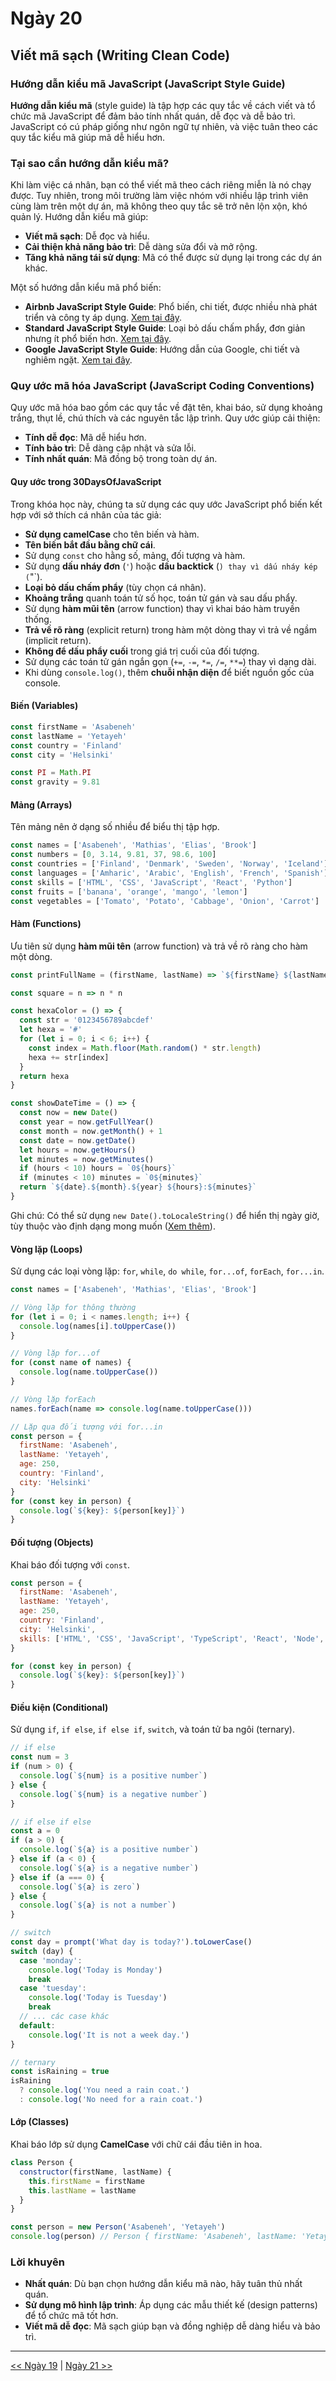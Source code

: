 # Ngày 20

## Viết mã sạch (Writing Clean Code)

### Hướng dẫn kiểu mã JavaScript (JavaScript Style Guide)

**Hướng dẫn kiểu mã** (style guide) là tập hợp các quy tắc về cách viết và tổ chức mã JavaScript để đảm bảo tính nhất quán, dễ đọc và dễ bảo trì. JavaScript có cú pháp giống như ngôn ngữ tự nhiên, và việc tuân theo các quy tắc kiểu mã giúp mã dễ hiểu hơn.

### Tại sao cần hướng dẫn kiểu mã?

Khi làm việc cá nhân, bạn có thể viết mã theo cách riêng miễn là nó chạy được. Tuy nhiên, trong môi trường làm việc nhóm với nhiều lập trình viên cùng làm trên một dự án, mã không theo quy tắc sẽ trở nên lộn xộn, khó quản lý. Hướng dẫn kiểu mã giúp:

- **Viết mã sạch**: Dễ đọc và hiểu.
- **Cải thiện khả năng bảo trì**: Dễ dàng sửa đổi và mở rộng.
- **Tăng khả năng tái sử dụng**: Mã có thể được sử dụng lại trong các dự án khác.

Một số hướng dẫn kiểu mã phổ biến:

- **Airbnb JavaScript Style Guide**: Phổ biến, chi tiết, được nhiều nhà phát triển và công ty áp dụng. [Xem tại đây](https://github.com/airbnb/javascript).
- **Standard JavaScript Style Guide**: Loại bỏ dấu chấm phẩy, đơn giản nhưng ít phổ biến hơn. [Xem tại đây](https://standardjs.com/).
- **Google JavaScript Style Guide**: Hướng dẫn của Google, chi tiết và nghiêm ngặt. [Xem tại đây](https://google.github.io/styleguide/jsguide.html).

### Quy ước mã hóa JavaScript (JavaScript Coding Conventions)

Quy ước mã hóa bao gồm các quy tắc về đặt tên, khai báo, sử dụng khoảng trắng, thụt lề, chú thích và các nguyên tắc lập trình. Quy ước giúp cải thiện:

- **Tính dễ đọc**: Mã dễ hiểu hơn.
- **Tính bảo trì**: Dễ dàng cập nhật và sửa lỗi.
- **Tính nhất quán**: Mã đồng bộ trong toàn dự án.

#### Quy ước trong 30DaysOfJavaScript

Trong khóa học này, chúng ta sử dụng các quy ước JavaScript phổ biến kết hợp với sở thích cá nhân của tác giả:

- **Sử dụng camelCase** cho tên biến và hàm.
- **Tên biến bắt đầu bằng chữ cái**.
- Sử dụng `const` cho hằng số, mảng, đối tượng và hàm.
- Sử dụng **dấu nháy đơn** (`'`) hoặc **dấu backtick** (`) thay vì dấu nháy kép (`"`).
- **Loại bỏ dấu chấm phẩy** (tùy chọn cá nhân).
- **Khoảng trắng** quanh toán tử số học, toán tử gán và sau dấu phẩy.
- Sử dụng **hàm mũi tên** (arrow function) thay vì khai báo hàm truyền thống.
- **Trả về rõ ràng** (explicit return) trong hàm một dòng thay vì trả về ngầm (implicit return).
- **Không để dấu phẩy cuối** trong giá trị cuối của đối tượng.
- Sử dụng các toán tử gán ngắn gọn (`+=`, `-=`, `*=`, `/=`, `**=`) thay vì dạng dài.
- Khi dùng `console.log()`, thêm **chuỗi nhận diện** để biết nguồn gốc của console.

#### Biến (Variables)

```js
const firstName = 'Asabeneh'
const lastName = 'Yetayeh'
const country = 'Finland'
const city = 'Helsinki'

const PI = Math.PI
const gravity = 9.81
```

#### Mảng (Arrays)

Tên mảng nên ở dạng số nhiều để biểu thị tập hợp.

```js
const names = ['Asabeneh', 'Mathias', 'Elias', 'Brook']
const numbers = [0, 3.14, 9.81, 37, 98.6, 100]
const countries = ['Finland', 'Denmark', 'Sweden', 'Norway', 'Iceland']
const languages = ['Amharic', 'Arabic', 'English', 'French', 'Spanish']
const skills = ['HTML', 'CSS', 'JavaScript', 'React', 'Python']
const fruits = ['banana', 'orange', 'mango', 'lemon']
const vegetables = ['Tomato', 'Potato', 'Cabbage', 'Onion', 'Carrot']
```

#### Hàm (Functions)

Ưu tiên sử dụng **hàm mũi tên** (arrow function) và trả về rõ ràng cho hàm một dòng.

```js
const printFullName = (firstName, lastName) => `${firstName} ${lastName}`

const square = n => n * n

const hexaColor = () => {
  const str = '0123456789abcdef'
  let hexa = '#'
  for (let i = 0; i < 6; i++) {
    const index = Math.floor(Math.random() * str.length)
    hexa += str[index]
  }
  return hexa
}

const showDateTime = () => {
  const now = new Date()
  const year = now.getFullYear()
  const month = now.getMonth() + 1
  const date = now.getDate()
  let hours = now.getHours()
  let minutes = now.getMinutes()
  if (hours < 10) hours = `0${hours}`
  if (minutes < 10) minutes = `0${minutes}`
  return `${date}.${month}.${year} ${hours}:${minutes}`
}
```

Ghi chú: Có thể sử dụng `new Date().toLocaleString()` để hiển thị ngày giờ, tùy thuộc vào định dạng mong muốn ([Xem thêm](https://developer.mozilla.org/en-US/docs/Web/JavaScript/Reference/Global_Objects/Date/toLocaleString)).

#### Vòng lặp (Loops)

Sử dụng các loại vòng lặp: `for`, `while`, `do while`, `for...of`, `forEach`, `for...in`.

```js
const names = ['Asabeneh', 'Mathias', 'Elias', 'Brook']

// Vòng lặp for thông thường
for (let i = 0; i < names.length; i++) {
  console.log(names[i].toUpperCase())
}

// Vòng lặp for...of
for (const name of names) {
  console.log(name.toUpperCase())
}

// Vòng lặp forEach
names.forEach(name => console.log(name.toUpperCase()))

// Lặp qua đối tượng với for...in
const person = {
  firstName: 'Asabeneh',
  lastName: 'Yetayeh',
  age: 250,
  country: 'Finland',
  city: 'Helsinki'
}
for (const key in person) {
  console.log(`${key}: ${person[key]}`)
}
```

#### Đối tượng (Objects)

Khai báo đối tượng với `const`.

```js
const person = {
  firstName: 'Asabeneh',
  lastName: 'Yetayeh',
  age: 250,
  country: 'Finland',
  city: 'Helsinki',
  skills: ['HTML', 'CSS', 'JavaScript', 'TypeScript', 'React', 'Node', 'MongoDB', 'Python', 'D3.js']
}

for (const key in person) {
  console.log(`${key}: ${person[key]}`)
}
```

#### Điều kiện (Conditional)

Sử dụng `if`, `if else`, `if else if`, `switch`, và toán tử ba ngôi (ternary).

```js
// if else
const num = 3
if (num > 0) {
  console.log(`${num} is a positive number`)
} else {
  console.log(`${num} is a negative number`)
}

// if else if else
const a = 0
if (a > 0) {
  console.log(`${a} is a positive number`)
} else if (a < 0) {
  console.log(`${a} is a negative number`)
} else if (a === 0) {
  console.log(`${a} is zero`)
} else {
  console.log(`${a} is not a number`)
}

// switch
const day = prompt('What day is today?').toLowerCase()
switch (day) {
  case 'monday':
    console.log('Today is Monday')
    break
  case 'tuesday':
    console.log('Today is Tuesday')
    break
  // ... các case khác
  default:
    console.log('It is not a week day.')
}

// ternary
const isRaining = true
isRaining
  ? console.log('You need a rain coat.')
  : console.log('No need for a rain coat.')
```

#### Lớp (Classes)

Khai báo lớp sử dụng **CamelCase** với chữ cái đầu tiên in hoa.

```js
class Person {
  constructor(firstName, lastName) {
    this.firstName = firstName
    this.lastName = lastName
  }
}

const person = new Person('Asabeneh', 'Yetayeh')
console.log(person) // Person { firstName: 'Asabeneh', lastName: 'Yetayeh' }
```

### Lời khuyên

- **Nhất quán**: Dù bạn chọn hướng dẫn kiểu mã nào, hãy tuân thủ nhất quán.
- **Sử dụng mô hình lập trình**: Áp dụng các mẫu thiết kế (design patterns) để tổ chức mã tốt hơn.
- **Viết mã dễ đọc**: Mã sạch giúp bạn và đồng nghiệp dễ dàng hiểu và bảo trì.

---

[<< Ngày 19](./19.Closures.md) | [Ngày 21 >>](./21.DOM.md)
